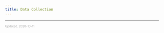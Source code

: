 ```yaml
---
title: Data Collection
---
```


---

<sup><sub><font color="#a6a6a6">Updated: 2020-10-11</font></sub></sup>
